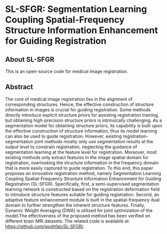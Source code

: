 # SL-SFGR: Segmentation Learning Coupling Spatial-Frequency Structure Information Enhancement for Guiding Registration
## About SL-SFGR
This is an open-source code for medical image registration.
## Abstract 
The core of medical image registration lies in the alignment of corresponding structures. Hence, the effective construction of structure information in images is crucial for guiding registration. Some methods directly introduce explicit structure priors for assisting registration training, but obtaining high-precision structure priors is intrinsically challenging. As a segmentation model for obtaining structure priors, its capability is built upon the effective construction of structure information, thus its model learning can also be used to guide registration. However, existing registration-segmentation joint methods mostly only use segmentation results at the output level to constrain registration, neglecting the guidance of segmentation learning at the feature level for registration. Moreover, most existing methods only extract features in the image spatial domain for registration, overlooking the structure information in the frequency domain that is more easily captured to guide registration. To this end, this paper proposes an innovative registration method, namely Segmentation Learning Coupling Spatial-Frequency Structure Information Enhancement for Guiding Registration (SL-SFGR). Specifically, first, a semi-supervised segmentation learning network is constructed based on the registration deformation field to introduce structure features suitable for guiding registration. Second, an adaptive feature enhancement module is built in the spatial-frequency dual domain to further strengthen the inherent structure features. Finally, Dynamic Weight Averaging (DWA) is utilized for joint optimization of the model.The effectiveness of the proposed method has been verified on different brain MRI datasets. The related code is available at: https://github.com/goghfan/SL-SFGR/.
